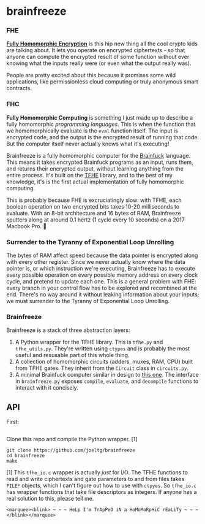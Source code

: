 # brainfreeze

### FHE
**[Fully Homomorphic Encryption](https://en.wikipedia.org/wiki/Homomorphic_encryption)** is this hip new thing all the cool crypto kids are talking about.
It lets you operate on encrypted ciphertexts - so that anyone can compute the encrypted result of some function without ever knowing what the inputs really were (or even what the output really was). 

People are pretty excited about this because it promises some wild applications, like permissionless cloud computing or truly anonymous smart contracts.

### FHC
**Fully Homomorphic Computing** is something I just made up to describe a fully homomorphic *programming languages*. 
This is when the function that we homomorphically evaluate is the `eval` function itself. 
The input is encrypted code, and the output is the encrypted result of running that code.
But the computer itself never actually knows what it's executing!

Brainfreeze is a fully homomorphic computer for the [Brainfuck](https://en.wikipedia.org/wiki/Brainfuck) language. 
This means it takes encrypted Brainfuck programs as an input, runs them, and returns their encrypted output, without learning anything from the entire process.
It's built on the [TFHE](https://tfhe.github.io/tfhe/) library, and to the best of my knowledge, it's is the first actual implementation of fully homomorphic computing.

This is probably because FHE is excruciatingly slow: with TFHE, each boolean operation on two encrypted bits takes 10-20 milliseconds to evaluate. 
With an 8-bit architecture and 16 bytes of RAM, Brainfreeze sputters along at around 0.1 hertz (1 cycle every 10 seconds) on a 2017 Macbook Pro. 😬

### Surrender to the Tyranny of Exponential Loop Unrolling

The bytes of RAM affect speed because the data pointer is encrypted along with every other register. 
Since we never actually know where the data pointer is, or which instruction we're executing, Brainfreeze has to execute every possible operation on every possible memory address on every clock cycle, and pretend to update each one.
This is a general problem with FHE: every branch in your control flow has to be explored and recombined at the end.
There's no way around it without leaking information about your inputs; we must surrender to the Tyranny of Exponential Loop Unrolling.

### Brainfreeze

Brainfreeze is a stack of three abstraction layers:

1. A Python wrapper for the TFHE library. This is `tfhe.py` and `tfhe_utils.py`. They're written using `ctypes` and is probably the most useful and resusable part of this whole thing.
2. A collection of homomorphic circuits (adders, muxes, RAM, CPU) built from TFHE gates. They inherit from the `Circuit` class in `circuits.py`.
3. A minimal Brainfuck computer similar in design to [this one](https://github.com/briandef/bf16). The interface in `brainfreeze.py` exposes `compile`, `evaluate`, and `decompile` functions to interact with it concisely.

## API

First:
```shell
```
Clone this repo and compile the Python wrapper. [1]
```shell
git clone https://github.com/joeltg/brainfreeze
cd brainfreeze
make
```

[1] This `tfhe_io.c` wrapper is actually *just* for I/O. The TFHE functions to read and write ciphertexts and gate parameters to and from files takes `FILE*` objects, which I can't figure out how to use with `ctpyes`. So `tfhe_io.c` has wrapper functions that take file descriptors as integers. If anyone has a real solution to this, please tell me.

`<marquee><blink> ~ ~ ~ HeLp I'm TrApPeD iN a HoMoMoRpHiC rEaLiTy ~ ~ ~ </blink></marquee>`
